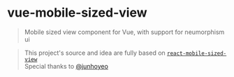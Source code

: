# vue-mobile-sized-view
> Mobile sized view component for Vue, with support for neumorphism ui  

> This project's source and idea are fully based on [`react-mobile-sized-view`](https://github.com/junhoyeo/react-mobile-sized-view)  
> Special thanks to [@junhoyeo](https://github.com/junhoyeo)
